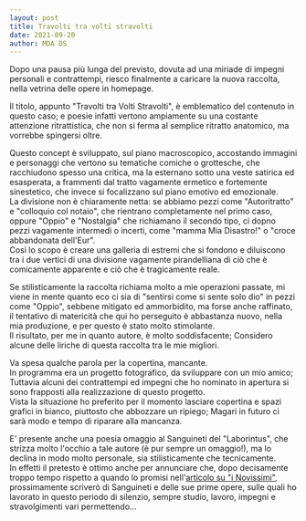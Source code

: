 ```yaml
---
layout: post
title: Travolti tra volti stravolti
date: 2021-09-20
author: MDA DS
---
```

Dopo una pausa più lunga del previsto, dovuta ad una miriade di impegni personali e contrattempi, riesco finalmente a caricare la nuova raccolta, nella vetrina delle opere in homepage.

Il titolo, appunto "Travolti tra Volti Stravolti", è emblematico del contenuto in questo caso; e poesie infatti vertono ampiamente su una costante attenzione ritrattistica, che non si ferma al semplice ritratto anatomico, ma vorrebbe spingersi oltre.

Questo concept è sviluppato, sul piano macroscopico, accostando immagini e personaggi che vertono su tematiche comiche o grottesche, che racchiudono spesso una critica, ma la esternano sotto una veste satirica ed esasperata, a frammenti dal tratto vagamente ermetico e fortemente sinestetico, che invece si focalizzano sul piano emotivo ed emozionale.    
La divisione non è chiaramente netta: se abbiamo pezzi come "Autoritratto" e "colloquio col notaio", che rientrano completamente nel primo caso, oppure "Oppio"  e "Nostalgia" che richiamano il secondo tipo, ci dopno pezzi vagamente intermedi o incerti, come "mamma Mia Disastro!" o "croce abbandonata dell'Eur".    
Così lo scopo è creare una galleria di estremi che si fondono e diluiscono tra i due vertici di una divisione vagamente pirandelliana di ciò che è comicamente apparente e ciò che è tragicamente reale.

Se stilisticamente la raccolta richiama molto a mie operazioni passate, mi viene in mente quanto eco ci sia di "sentirsi come si sente solo dio" in pezzi come "Oppio", sebbene mitigato ed ammorbidito, ma forse anche raffinato, il tentativo di matericità che qui ho perseguito è abbastanza nuovo, nella mia produzione, e per questo è stato molto stimolante.    
Il risultato, per me in quanto autore, è molto soddisfacente; Considero alcune delle liriche di questa raccolta tra le mie migliori.

Va spesa qualche parola per la copertina, mancante.   
In programma era un progetto fotografico, da sviluppare con un mio amico; Tuttavia alcuni dei contrattempi ed impegni che ho nominato in apertura si sono frapposti alla realizzazione di questo progetto.    
Vista la situazione ho preferito per il momento lasciare copertina e spazi grafici in bianco, piuttosto che abbozzare un ripiego; Magari in futuro ci sarà modo e tempo di riparare alla mancanza.

E' presente anche una poesia omaggio al Sanguineti del "Laborintus", che strizza molto l'occhio a tale autore (è pur sempre un omaggio!), ma lo declina in modo molto personale, sia stilisticamente che tecnicamente.   
In effetti il pretesto è ottimo anche per annunciare che, dopo decisamente troppo tempo rispetto a quando lo promisi nell'[articolo su "i Novissimi"](), prossimamente scriverò di Sanguineti e delle sue prime opere, sulle quali ho lavorato in questo periodo di silenzio, sempre studio, lavoro, impegni e stravolgimenti vari permettendo...